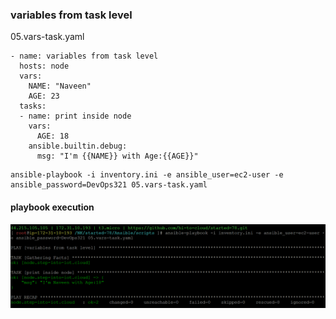### variables from task level
05.vars-task.yaml
```
- name: variables from task level
  hosts: node
  vars:
    NAME: "Naveen"
    AGE: 23
  tasks:
  - name: print inside node
    vars:
      AGE: 18
    ansible.builtin.debug:
      msg: "I'm {{NAME}} with Age:{{AGE}}"
```
```
ansible-playbook -i inventory.ini -e ansible_user=ec2-user -e ansible_password=DevOps321 05.vars-task.yaml
```
#### playbook execution
![Image](../img/vars-task-playbook.png)

